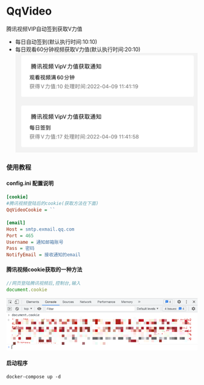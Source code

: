 # QqVideo
腾讯视频VIP自动签到获取V力值

- 每日自动签到(默认执行时间:10:10)
- 每日观看60分钟视频获取V力值(默认执行时间:20:10)
![img_1.png](img_1.png)

### 使用教程
#### config.ini 配置说明
```ini
[cookie]
#腾讯视频登陆后的cookie(获取方法在下面)
QqVideoCookie = ``

[email]
Host = smtp.exmail.qq.com
Port = 465
Username = 通知邮箱账号
Pass = 密码
NotifyEmail = 接收通知的email
```
#### 腾讯视频cookie获取的一种方法
```js
//网页登陆腾讯视频后,控制台,输入
document.cookie
```
![img.png](img.png)

#### 启动程序
```shell
docker-compose up -d
```